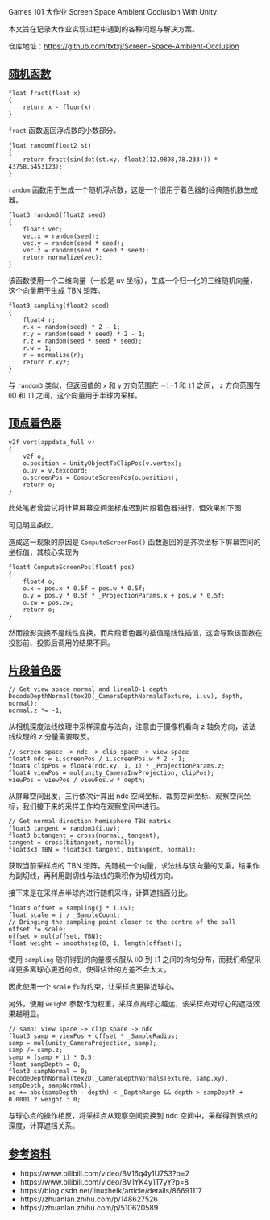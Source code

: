 <p>Games 101 大作业 Screen Space Ambient Occlusion With Unity</p>
<p>本文旨在记录大作业实现过程中遇到的各种问题与解决方案。</p>
<p>仓库地址：<a href="https://github.com/txtxj/Screen-Space-Ambient-Occlusion" data-clickable="">https://github.com/txtxj/Screen-Space-Ambient-Occlusion</a></p>
<h2 id="%E9%9A%8F%E6%9C%BA%E5%87%BD%E6%95%B0" tabindex="-1"><a class="header-anchor" href="#%E9%9A%8F%E6%9C%BA%E5%87%BD%E6%95%B0" data-clickable=""><span>随机函数</span></a></h2>
<pre class="language-c"><code class="language-c"><span class="token keyword">float</span> <span class="token function">fract</span><span class="token punctuation">(</span><span class="token keyword">float</span> x<span class="token punctuation">)</span>
<span class="token punctuation">{</span>
    <span class="token keyword">return</span> x <span class="token operator">-</span> <span class="token function">floor</span><span class="token punctuation">(</span>x<span class="token punctuation">)</span><span class="token punctuation">;</span>
<span class="token punctuation">}</span>
</code></pre>
<p><code>fract</code> 函数返回浮点数的小数部分。</p>
<pre class="language-c"><code class="language-c"><span class="token keyword">float</span> <span class="token function">random</span><span class="token punctuation">(</span>float2 st<span class="token punctuation">)</span>
<span class="token punctuation">{</span>
    <span class="token keyword">return</span> <span class="token function">fract</span><span class="token punctuation">(</span><span class="token function">sin</span><span class="token punctuation">(</span><span class="token function">dot</span><span class="token punctuation">(</span>st<span class="token punctuation">.</span>xy<span class="token punctuation">,</span> <span class="token function">float2</span><span class="token punctuation">(</span><span class="token number">12.9898</span><span class="token punctuation">,</span><span class="token number">78.233</span><span class="token punctuation">)</span><span class="token punctuation">)</span><span class="token punctuation">)</span> <span class="token operator">*</span> <span class="token number">43758.5453123</span><span class="token punctuation">)</span><span class="token punctuation">;</span>
<span class="token punctuation">}</span>
</code></pre>
<p><code>random</code> 函数用于生成一个随机浮点数，这是一个很用于着色器的经典随机数生成器。</p>
<pre class="language-c"><code class="language-c">float3 <span class="token function">random3</span><span class="token punctuation">(</span>float2 seed<span class="token punctuation">)</span>
<span class="token punctuation">{</span>
    float3 vec<span class="token punctuation">;</span>
    vec<span class="token punctuation">.</span>x <span class="token operator">=</span> <span class="token function">random</span><span class="token punctuation">(</span>seed<span class="token punctuation">)</span><span class="token punctuation">;</span>
    vec<span class="token punctuation">.</span>y <span class="token operator">=</span> <span class="token function">random</span><span class="token punctuation">(</span>seed <span class="token operator">*</span> seed<span class="token punctuation">)</span><span class="token punctuation">;</span>
    vec<span class="token punctuation">.</span>z <span class="token operator">=</span> <span class="token function">random</span><span class="token punctuation">(</span>seed <span class="token operator">*</span> seed <span class="token operator">*</span> seed<span class="token punctuation">)</span><span class="token punctuation">;</span>
    <span class="token keyword">return</span> <span class="token function">normalize</span><span class="token punctuation">(</span>vec<span class="token punctuation">)</span><span class="token punctuation">;</span>
<span class="token punctuation">}</span>
</code></pre>
<p>该函数使用一个二维向量（一般是 uv 坐标），生成一个归一化的三维随机向量，这个向量用于生成 TBN 矩阵。</p>
<pre class="language-c"><code class="language-c">float3 <span class="token function">sampling</span><span class="token punctuation">(</span>float2 seed<span class="token punctuation">)</span>
<span class="token punctuation">{</span>
    float4 r<span class="token punctuation">;</span>
    r<span class="token punctuation">.</span>x <span class="token operator">=</span> <span class="token function">random</span><span class="token punctuation">(</span>seed<span class="token punctuation">)</span> <span class="token operator">*</span> <span class="token number">2</span> <span class="token operator">-</span> <span class="token number">1</span><span class="token punctuation">;</span>
    r<span class="token punctuation">.</span>y <span class="token operator">=</span> <span class="token function">random</span><span class="token punctuation">(</span>seed <span class="token operator">*</span> seed<span class="token punctuation">)</span> <span class="token operator">*</span> <span class="token number">2</span> <span class="token operator">-</span> <span class="token number">1</span><span class="token punctuation">;</span>
    r<span class="token punctuation">.</span>z <span class="token operator">=</span> <span class="token function">random</span><span class="token punctuation">(</span>seed <span class="token operator">*</span> seed <span class="token operator">*</span> seed<span class="token punctuation">)</span><span class="token punctuation">;</span>
    r<span class="token punctuation">.</span>w <span class="token operator">=</span> <span class="token number">1</span><span class="token punctuation">;</span>
    r <span class="token operator">=</span> <span class="token function">normalize</span><span class="token punctuation">(</span>r<span class="token punctuation">)</span><span class="token punctuation">;</span>
    <span class="token keyword">return</span> r<span class="token punctuation">.</span>xyz<span class="token punctuation">;</span>
<span class="token punctuation">}</span>
</code></pre>
<p>与 <code>random3</code> 类似，但返回值的 <code>x</code> 和 <code>y</code> 方向范围在 <eq><span class="katex"><span class="katex-mathml"><math xmlns="http://www.w3.org/1998/Math/MathML"><semantics><mrow><mo>−</mo><mn>1</mn></mrow><annotation encoding="application/x-tex">-1</annotation></semantics></math></span><span class="katex-html" aria-hidden="true"><span class="base"><span class="strut" style="height:0.7278em;vertical-align:-0.0833em;"></span><span class="mord">−</span><span class="mord">1</span></span></span></span></eq> 和 <eq><span class="katex"><span class="katex-mathml"><math xmlns="http://www.w3.org/1998/Math/MathML"><semantics><mrow><mn>1</mn></mrow><annotation encoding="application/x-tex">1</annotation></semantics></math></span><span class="katex-html" aria-hidden="true"><span class="base"><span class="strut" style="height:0.6444em;"></span><span class="mord">1</span></span></span></span></eq> 之间， <code>z</code> 方向范围在 <eq><span class="katex"><span class="katex-mathml"><math xmlns="http://www.w3.org/1998/Math/MathML"><semantics><mrow><mn>0</mn></mrow><annotation encoding="application/x-tex">0</annotation></semantics></math></span><span class="katex-html" aria-hidden="true"><span class="base"><span class="strut" style="height:0.6444em;"></span><span class="mord">0</span></span></span></span></eq> 和 <eq><span class="katex"><span class="katex-mathml"><math xmlns="http://www.w3.org/1998/Math/MathML"><semantics><mrow><mn>1</mn></mrow><annotation encoding="application/x-tex">1</annotation></semantics></math></span><span class="katex-html" aria-hidden="true"><span class="base"><span class="strut" style="height:0.6444em;"></span><span class="mord">1</span></span></span></span></eq> 之间，这个向量用于半球内采样。</p>
<h2 id="%E9%A1%B6%E7%82%B9%E7%9D%80%E8%89%B2%E5%99%A8" tabindex="-1"><a class="header-anchor" href="#%E9%A1%B6%E7%82%B9%E7%9D%80%E8%89%B2%E5%99%A8" data-clickable=""><span>顶点着色器</span></a></h2>
<pre class="language-c"><code class="language-c">v2f <span class="token function">vert</span><span class="token punctuation">(</span>appdata_full v<span class="token punctuation">)</span>
<span class="token punctuation">{</span>
    v2f o<span class="token punctuation">;</span>
    o<span class="token punctuation">.</span>position <span class="token operator">=</span> <span class="token function">UnityObjectToClipPos</span><span class="token punctuation">(</span>v<span class="token punctuation">.</span>vertex<span class="token punctuation">)</span><span class="token punctuation">;</span>
    o<span class="token punctuation">.</span>uv <span class="token operator">=</span> v<span class="token punctuation">.</span>texcoord<span class="token punctuation">;</span>
    o<span class="token punctuation">.</span>screenPos <span class="token operator">=</span> <span class="token function">ComputeScreenPos</span><span class="token punctuation">(</span>o<span class="token punctuation">.</span>position<span class="token punctuation">)</span><span class="token punctuation">;</span>
    <span class="token keyword">return</span> o<span class="token punctuation">;</span>
<span class="token punctuation">}</span>
</code></pre>
<p>此处笔者曾尝试将计算屏幕空间坐标推迟到片段着色器进行，但效果如下图</p>
<p><n-image src="https://s2.loli.net/2022/07/12/oUhPbzOWD25yBYi.png" alt="20220712_1.png" show-toolbar-tooltip /></p>
<p>可见明显条纹。</p>
<p>造成这一现象的原因是 <code>ComputeScreenPos()</code> 函数返回的是齐次坐标下屏幕空间的坐标值，其核心实现为</p>
<pre class="language-c"><code class="language-c">float4 <span class="token function">ComputeScreenPos</span><span class="token punctuation">(</span>float4 pos<span class="token punctuation">)</span>
<span class="token punctuation">{</span>
    float4 o<span class="token punctuation">;</span>
    o<span class="token punctuation">.</span>x <span class="token operator">=</span> pos<span class="token punctuation">.</span>x <span class="token operator">*</span> <span class="token number">0.5f</span> <span class="token operator">+</span> pos<span class="token punctuation">.</span>w <span class="token operator">*</span> <span class="token number">0.5f</span><span class="token punctuation">;</span>
    o<span class="token punctuation">.</span>y <span class="token operator">=</span> pos<span class="token punctuation">.</span>y <span class="token operator">*</span> <span class="token number">0.5f</span> <span class="token operator">*</span> _ProjectionParams<span class="token punctuation">.</span>x <span class="token operator">+</span> pos<span class="token punctuation">.</span>w <span class="token operator">*</span> <span class="token number">0.5f</span><span class="token punctuation">;</span>
    o<span class="token punctuation">.</span>zw <span class="token operator">=</span> pos<span class="token punctuation">.</span>zw<span class="token punctuation">;</span>
    <span class="token keyword">return</span> o<span class="token punctuation">;</span>
<span class="token punctuation">}</span>
</code></pre>
<p>然而投影变换不是线性变换，而片段着色器的插值是线性插值，这会导致该函数在投影前、投影后调用的结果不同。</p>
<h2 id="%E7%89%87%E6%AE%B5%E7%9D%80%E8%89%B2%E5%99%A8" tabindex="-1"><a class="header-anchor" href="#%E7%89%87%E6%AE%B5%E7%9D%80%E8%89%B2%E5%99%A8" data-clickable=""><span>片段着色器</span></a></h2>
<pre class="language-c"><code class="language-c"><span class="token comment">// Get view space normal and lineal0-1 depth</span>
<span class="token function">DecodeDepthNormal</span><span class="token punctuation">(</span><span class="token function">tex2D</span><span class="token punctuation">(</span>_CameraDepthNormalsTexture<span class="token punctuation">,</span> i<span class="token punctuation">.</span>uv<span class="token punctuation">)</span><span class="token punctuation">,</span> depth<span class="token punctuation">,</span> normal<span class="token punctuation">)</span><span class="token punctuation">;</span>
normal<span class="token punctuation">.</span>z <span class="token operator">*=</span> <span class="token operator">-</span><span class="token number">1</span><span class="token punctuation">;</span>
</code></pre>
<p>从相机深度法线纹理中采样深度与法向，注意由于摄像机看向 z 轴负方向，该法线纹理的 z 分量需要取反。</p>
<pre class="language-c"><code class="language-c"><span class="token comment">// screen space -> ndc -> clip space -> view space</span>
float4 ndc <span class="token operator">=</span> i<span class="token punctuation">.</span>screenPos <span class="token operator">/</span> i<span class="token punctuation">.</span>screenPos<span class="token punctuation">.</span>w <span class="token operator">*</span> <span class="token number">2</span> <span class="token operator">-</span> <span class="token number">1</span><span class="token punctuation">;</span>
float4 clipPos <span class="token operator">=</span> <span class="token function">float4</span><span class="token punctuation">(</span>ndc<span class="token punctuation">.</span>xy<span class="token punctuation">,</span> <span class="token number">1</span><span class="token punctuation">,</span> <span class="token number">1</span><span class="token punctuation">)</span> <span class="token operator">*</span> _ProjectionParams<span class="token punctuation">.</span>z<span class="token punctuation">;</span>
float4 viewPos <span class="token operator">=</span> <span class="token function">mul</span><span class="token punctuation">(</span>unity_CameraInvProjection<span class="token punctuation">,</span> clipPos<span class="token punctuation">)</span><span class="token punctuation">;</span>
viewPos <span class="token operator">=</span> viewPos <span class="token operator">/</span> viewPos<span class="token punctuation">.</span>w <span class="token operator">*</span> depth<span class="token punctuation">;</span>
</code></pre>
<p>从屏幕空间出发，三行依次计算出 ndc 空间坐标、裁剪空间坐标、观察空间坐标，我们接下来的采样工作均在观察空间中进行。</p>
<pre class="language-c"><code class="language-c"><span class="token comment">// Get normal direction hemisphere TBN matrix</span>
float3 tangent <span class="token operator">=</span> <span class="token function">random3</span><span class="token punctuation">(</span>i<span class="token punctuation">.</span>uv<span class="token punctuation">)</span><span class="token punctuation">;</span>
float3 bitangent <span class="token operator">=</span> <span class="token function">cross</span><span class="token punctuation">(</span>normal<span class="token punctuation">,</span> tangent<span class="token punctuation">)</span><span class="token punctuation">;</span>
tangent <span class="token operator">=</span> <span class="token function">cross</span><span class="token punctuation">(</span>bitangent<span class="token punctuation">,</span> normal<span class="token punctuation">)</span><span class="token punctuation">;</span>
float3x3 TBN <span class="token operator">=</span> <span class="token function">float3x3</span><span class="token punctuation">(</span>tangent<span class="token punctuation">,</span> bitangent<span class="token punctuation">,</span> normal<span class="token punctuation">)</span><span class="token punctuation">;</span>
</code></pre>
<p>获取当前采样点的 TBN 矩阵，先随机一个向量，求法线与该向量的叉乘，结果作为副切线，再利用副切线与法线的乘积作为切线方向。</p>
<p><n-image src="https://s2.loli.net/2022/07/12/8IamxurzJtGTSZL.png" alt="20220712_2.png" show-toolbar-tooltip /></p>
<p>接下来是在采样点半球内进行随机采样，计算遮挡百分比。</p>
<pre class="language-c"><code class="language-c">float3 offset <span class="token operator">=</span> <span class="token function">sampling</span><span class="token punctuation">(</span>j <span class="token operator">*</span> i<span class="token punctuation">.</span>uv<span class="token punctuation">)</span><span class="token punctuation">;</span>
<span class="token keyword">float</span> scale <span class="token operator">=</span> j <span class="token operator">/</span> _SampleCount<span class="token punctuation">;</span>
<span class="token comment">// Bringing the sampling point closer to the centre of the ball</span>
offset <span class="token operator">*=</span> scale<span class="token punctuation">;</span>
offset <span class="token operator">=</span> <span class="token function">mul</span><span class="token punctuation">(</span>offset<span class="token punctuation">,</span> TBN<span class="token punctuation">)</span><span class="token punctuation">;</span>
<span class="token keyword">float</span> weight <span class="token operator">=</span> <span class="token function">smoothstep</span><span class="token punctuation">(</span><span class="token number">0</span><span class="token punctuation">,</span> <span class="token number">1</span><span class="token punctuation">,</span> <span class="token function">length</span><span class="token punctuation">(</span>offset<span class="token punctuation">)</span><span class="token punctuation">)</span><span class="token punctuation">;</span>
</code></pre>
<p>使用 <code>sampling</code> 随机得到的向量模长服从 <eq><span class="katex"><span class="katex-mathml"><math xmlns="http://www.w3.org/1998/Math/MathML"><semantics><mrow><mn>0</mn></mrow><annotation encoding="application/x-tex">0</annotation></semantics></math></span><span class="katex-html" aria-hidden="true"><span class="base"><span class="strut" style="height:0.6444em;"></span><span class="mord">0</span></span></span></span></eq> 到 <eq><span class="katex"><span class="katex-mathml"><math xmlns="http://www.w3.org/1998/Math/MathML"><semantics><mrow><mn>1</mn></mrow><annotation encoding="application/x-tex">1</annotation></semantics></math></span><span class="katex-html" aria-hidden="true"><span class="base"><span class="strut" style="height:0.6444em;"></span><span class="mord">1</span></span></span></span></eq> 之间的均匀分布，而我们希望采样更多离球心更近的点，使得估计的方差不会太大。</p>
<p>因此使用一个 <code>scale</code> 作为约束，让采样点更靠近球心。</p>
<p>另外，使用 <code>weight</code> 参数作为权重，采样点离球心越远，该采样点对球心的遮挡效果越明显。</p>
<pre class="language-c"><code class="language-c"><span class="token comment">// samp: view space -> clip space -> ndc</span>
float3 samp <span class="token operator">=</span> viewPos <span class="token operator">+</span> offset <span class="token operator">*</span> _SampleRadius<span class="token punctuation">;</span>
samp <span class="token operator">=</span> <span class="token function">mul</span><span class="token punctuation">(</span>unity_CameraProjection<span class="token punctuation">,</span> samp<span class="token punctuation">)</span><span class="token punctuation">;</span>
samp <span class="token operator">/=</span> samp<span class="token punctuation">.</span>z<span class="token punctuation">;</span>
samp <span class="token operator">=</span> <span class="token punctuation">(</span>samp <span class="token operator">+</span> <span class="token number">1</span><span class="token punctuation">)</span> <span class="token operator">*</span> <span class="token number">0.5</span><span class="token punctuation">;</span>
<span class="token keyword">float</span> sampDepth <span class="token operator">=</span> <span class="token number">0</span><span class="token punctuation">;</span>
float3 sampNormal <span class="token operator">=</span> <span class="token number">0</span><span class="token punctuation">;</span>
<span class="token function">DecodeDepthNormal</span><span class="token punctuation">(</span><span class="token function">tex2D</span><span class="token punctuation">(</span>_CameraDepthNormalsTexture<span class="token punctuation">,</span> samp<span class="token punctuation">.</span>xy<span class="token punctuation">)</span><span class="token punctuation">,</span> sampDepth<span class="token punctuation">,</span> sampNormal<span class="token punctuation">)</span><span class="token punctuation">;</span>
ao <span class="token operator">+=</span> <span class="token function">abs</span><span class="token punctuation">(</span>sampDepth <span class="token operator">-</span> depth<span class="token punctuation">)</span> <span class="token operator">&lt;</span> _DepthRange <span class="token operator">&amp;&amp;</span> depth <span class="token operator">></span> sampDepth <span class="token operator">+</span> <span class="token number">0.0001</span> <span class="token operator">?</span> weight <span class="token operator">:</span> <span class="token number">0</span><span class="token punctuation">;</span>
</code></pre>
<p>与球心点的操作相反，将采样点从观察空间变换到 ndc 空间中，采样得到该点的深度，计算遮挡关系。</p>
<h2 id="%E5%8F%82%E8%80%83%E8%B5%84%E6%96%99" tabindex="-1"><a class="header-anchor" href="#%E5%8F%82%E8%80%83%E8%B5%84%E6%96%99" data-clickable=""><span>参考资料</span></a></h2>
<ul>
<li>https://www.bilibili.com/video/BV16q4y1U7S3?p=2</li>
<li>https://www.bilibili.com/video/BV1YK4y1T7yY?p=8</li>
<li>https://blog.csdn.net/linuxheik/article/details/86691117</li>
<li>https://zhuanlan.zhihu.com/p/148627526</li>
<li>https://zhuanlan.zhihu.com/p/510620589</li>
</ul>
